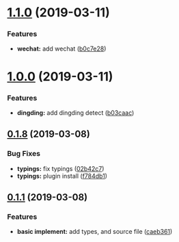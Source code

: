 <a name="1.1.0"></a>
# [1.1.0](https://github.com/dreambo8563/vue-DeviceDetector/compare/v1.0.0...v1.1.0) (2019-03-11)


### Features

* **wechat:** add wechat ([b0c7e28](https://github.com/dreambo8563/vue-DeviceDetector/commit/b0c7e28))



<a name="1.0.0"></a>
# [1.0.0](https://github.com/dreambo8563/vue-DeviceDetector/compare/v0.1.8...v1.0.0) (2019-03-11)


### Features

* **dingding:** add dingding detect ([b03caac](https://github.com/dreambo8563/vue-DeviceDetector/commit/b03caac))



<a name="0.1.8"></a>
## [0.1.8](https://github.com/dreambo8563/vue-DeviceDetector/compare/v0.1.1...v0.1.8) (2019-03-08)


### Bug Fixes

* **typings:** fix typings ([02b42c7](https://github.com/dreambo8563/vue-DeviceDetector/commit/02b42c7))
* **typings:** plugin install ([f784db1](https://github.com/dreambo8563/vue-DeviceDetector/commit/f784db1))



<a name="0.1.1"></a>
## [0.1.1](https://github.com/dreambo8563/vue-DeviceDetector/compare/caeb361...v0.1.1) (2019-03-08)


### Features

* **basic implement:** add types, and source file ([caeb361](https://github.com/dreambo8563/vue-DeviceDetector/commit/caeb361))



